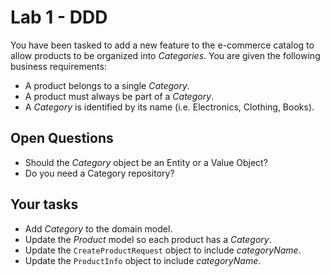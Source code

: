 # Lab 1 - DDD

You have been tasked to add a new feature to the e-commerce catalog to 
allow products to be organized into _Categories_. You are given the following
business requirements:

- A product belongs to a single _Category_.
- A product must always be part of a _Category_.
- A _Category_ is identified by its name (i.e. Electronics, Clothing, Books).

## Open Questions

- Should the _Category_ object be an Entity or a Value Object? 
- Do you need a Category repository? 

## Your tasks   

- Add _Category_ to the domain model.
- Update the _Product_ model so each product has a _Category_.
- Update the `CreateProductRequest` object to include _categoryName_.
- Update the `ProductInfo` object to include _categoryName_.




